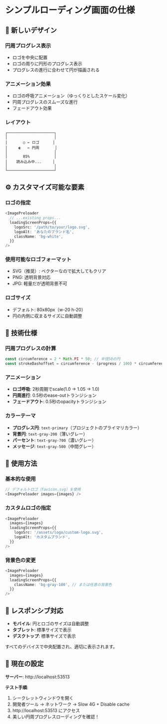 # シンプルローディング画面の仕様

## 🎨 新しいデザイン

### **円周プログレス表示**
- ロゴを中央に配置
- ロゴの周りに円形のプログレス表示
- プログレスの進行に合わせて円が描画される

### **アニメーション効果**
- ロゴの呼吸アニメーション（ゆっくりとしたスケール変化）
- 円周プログレスのスムーズな進行
- フェードアウト効果

### **レイアウト**
```
┌─────────────────────┐
│                     │
│       ○ ← ロゴ      │
│     ◐   ← 円周       │
│                     │
│       85%           │
│    読み込み中...     │
│                     │
└─────────────────────┘
```

## ⚙️ カスタマイズ可能な要素

### **ロゴの指定**
```typescript
<ImagePreloader
  // ...existing props...
  loadingScreenProps={{
    logoSrc: '/path/to/your/logo.svg',
    logoAlt: 'あなたのブランド名',
    className: 'bg-white',
  }}
/>
```

### **使用可能なロゴフォーマット**
- SVG（推奨）: ベクターなので拡大してもクリア
- PNG: 透明背景対応
- JPG: 軽量だが透明背景不可

### **ロゴサイズ**
- デフォルト: 80x80px（w-20 h-20）
- 円の内側に収まるサイズに自動調整

## 🎯 技術仕様

### **円周プログレスの計算**
```typescript
const circumference = 2 * Math.PI * 50; // 半径50の円
const strokeDashoffset = circumference - (progress / 100) * circumference;
```

### **アニメーション**
- **ロゴ呼吸**: 2秒周期でscale(1.0 → 1.05 → 1.0)
- **円周進行**: 0.5秒のease-outトランジション
- **フェードアウト**: 0.5秒のopacityトランジション

### **カラーテーマ**
- **プログレス円**: `text-primary`（プロジェクトのプライマリカラー）
- **背景円**: `text-gray-200`（薄いグレー）
- **パーセント**: `text-gray-700`（濃いグレー）
- **メッセージ**: `text-gray-500`（中間グレー）

## 🚀 使用方法

### **基本的な使用**
```typescript
// デフォルトロゴ（favicon.svg）を使用
<ImagePreloader images={images} />
```

### **カスタムロゴの指定**
```typescript
<ImagePreloader
  images={images}
  loadingScreenProps={{
    logoSrc: '/assets/logo/custom-logo.svg',
    logoAlt: 'カスタムブランド',
  }}
/>
```

### **背景色の変更**
```typescript
<ImagePreloader
  images={images}
  loadingScreenProps={{
    className: 'bg-gray-100', // または任意の背景色
  }}
/>
```

## 📱 レスポンシブ対応

- **モバイル**: 円とロゴのサイズは自動調整
- **タブレット**: 標準サイズで表示
- **デスクトップ**: 標準サイズで表示

すべてのデバイスで中央配置され、適切に表示されます。

## 🎯 現在の設定

**サーバー**: http://localhost:53513

**テスト手順**:
1. シークレットウィンドウを開く
2. 開発者ツール → ネットワーク → Slow 4G + Disable cache
3. http://localhost:53513 にアクセス
4. 美しい円周プログレスローディングを確認！
